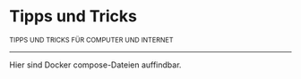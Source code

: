 # Tipps und Tricks
<small>TIPPS UND TRICKS FÜR COMPUTER UND INTERNET</small>

---

Hier sind Docker compose-Dateien auffindbar.
